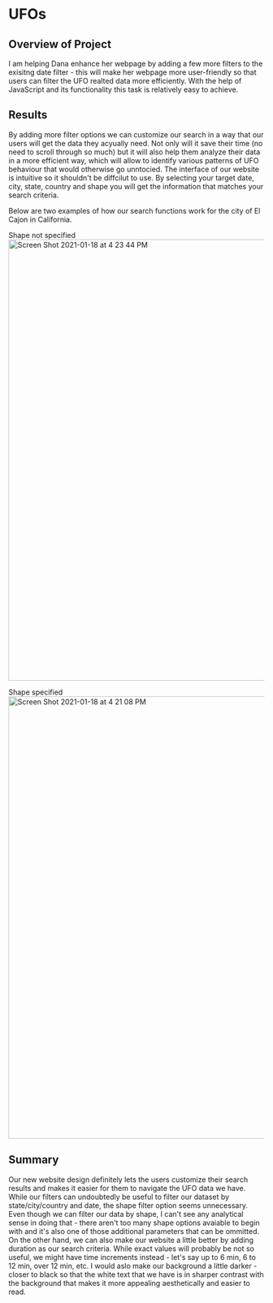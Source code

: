 # UFOs

## Overview of Project 
I am helping Dana enhance her webpage by adding a few more filters to the exisitng date filter - this will make her webpage more user-friendly so that users can filter the UFO realted data more efficiently. With the help of JavaScript and its functionality this task is relatively easy to achieve. 

## Results
By adding more filter options we can customize our search in a way that our users will get the data they acyually need. Not only will it save their time (no need to scroll through so much) but it will also help them analyze their data in a more efficient way, which will allow to identify various patterns of UFO behaviour that would otherwise go unntocied. The interface of our website is intuitive so it shouldn't be diffcilut to use. By selecting your target date, city, state, country and shape you will get the information that matches your search criteria. 

Below are two examples of how our search functions work for the city of El Cajon in California.

Shape not specified
<img width="869" alt="Screen Shot 2021-01-18 at 4 23 44 PM" src="https://user-images.githubusercontent.com/73204192/104964337-38f7ac00-59aa-11eb-9390-e0e60cd9d4d2.png">

Shape specified
<img width="871" alt="Screen Shot 2021-01-18 at 4 21 08 PM" src="https://user-images.githubusercontent.com/73204192/104963846-56784600-59a9-11eb-9d14-8df7fd6c0390.png">

## Summary
Our new website design definitely lets the users customize their search results and makes it easier for them to navigate the UFO data we have. While our filters can undoubtedly be useful to filter our dataset by state/city/country and date, the shape filter option seems unnecessary. Even though we can filter our data by shape, I can't see any analytical sense in doing that - there aren't too many shape options avaiable to begin with and it's also one of those additional parameters that can be ommitted.  
On the other hand, we can also make our website a little better by adding duration as our search criteria. While exact values will probably be not so useful, we might have time increments instead - let's say up to 6 min, 6 to 12 min, over 12 min, etc. 
I would aslo make our background a little darker - closer to black so that the white text that we have is in sharper contrast with the background that makes it more appealing aesthetically and easier to read.
